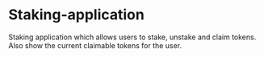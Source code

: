 # Staking-application
Staking application which allows users to stake, unstake and claim tokens. Also show the current claimable tokens for the user.
